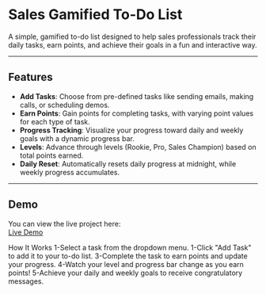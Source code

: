 # Sales Gamified To-Do List

A simple, gamified to-do list designed to help sales professionals track their daily tasks, earn points, and achieve their goals in a fun and interactive way.

---

## Features

- **Add Tasks**: Choose from pre-defined tasks like sending emails, making calls, or scheduling demos.
- **Earn Points**: Gain points for completing tasks, with varying point values for each type of task.
- **Progress Tracking**: Visualize your progress toward daily and weekly goals with a dynamic progress bar.
- **Levels**: Advance through levels (Rookie, Pro, Sales Champion) based on total points earned.
- **Daily Reset**: Automatically resets daily progress at midnight, while weekly progress accumulates.

---

## Demo

You can view the live project here:  
[Live Demo](https://husseinlabib27.github.io/GamifiedSalesToDoList/)

How It Works
1-Select a task from the dropdown menu.
1-Click "Add Task" to add it to your to-do list.
3-Complete the task to earn points and update your progress.
4-Watch your level and progress bar change as you earn points!
5-Achieve your daily and weekly goals to receive congratulatory messages.
